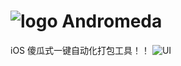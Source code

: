 # ![logo](https://github.com/liucaide/Andromeda/blob/master/imags/Andromeda.png) Andromeda 

iOS 傻瓜式一键自动化打包工具！！
![UI](https://github.com/liucaide/Andromeda/blob/master/imags/QQ20181122-181358.png)
